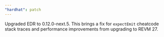```yaml
---
"hardhat": patch
---
```


Upgraded EDR to 0.12.0-next.5. This brings a fix for `expectEmit` cheatcode stack traces and performance improvements from upgrading to REVM 27.
